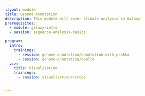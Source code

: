 ```yaml
---
layout: module
title: Genome Annotation
description: This module will cover climate analysis in Galaxy
prerequisites:
  - module: galaxy-intro
  - session: sequence-analysis-basics

program:
  intro:
    trainings:
      - session: genome-annotation/annotation-with-prokka
      - session: genome-annotation/apollo
  viz:
    title: Visualisation
    trainings:
      - session: visualisation/circos


---
```

